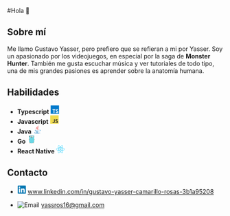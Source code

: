 #Hola 👋

## Sobre mí

Me llamo Gustavo Yasser, pero prefiero que se refieran a mi por Yasser. Soy un apasionado por los videojuegos, en especial por la saga de **Monster Hunter**. También me gusta escuchar música y ver tutoriales de todo tipo, una de mis grandes pasiones es aprender sobre la anatomía humana.

## Habilidades

- **Typescript** <img src="https://raw.githubusercontent.com/devicons/devicon/master/icons/typescript/typescript-original.svg" alt="typescript" width="20" height="20"/>
- **Javascript** <img src="https://raw.githubusercontent.com/devicons/devicon/master/icons/javascript/javascript-original.svg" alt="javascript" width="20" height="20"/>
- **Java** <img src="https://raw.githubusercontent.com/devicons/devicon/master/icons/java/java-original.svg" alt="java" width="20" height="20"/>
- **Go** <img src="https://raw.githubusercontent.com/devicons/devicon/master/icons/go/go-original.svg" alt="go" width="20" height="20"/>
- **React Native** <img src="https://raw.githubusercontent.com/devicons/devicon/master/icons/react/react-original.svg" alt="React Native" width="20" height="20"/>

## Contacto

- <img src="https://raw.githubusercontent.com/devicons/devicon/master/icons/linkedin/linkedin-original.svg" alt="LinkedIn" width="20" height="20"/> www.linkedin.com/in/gustavo-yasser-camarillo-rosas-3b1a95208

- <img src="https://cdn-icons-png.flaticon.com/512/732/732200.png" alt="Email" width="20" height="20"/> yassros16@gmail.com

<!--
**YasserCR/YasserCR** is a ✨ _special_ ✨ repository because its `README.md` (this file) appears on your GitHub profile.

Here are some ideas to get you started:

- 🔭 I’m currently working on ...
- 🌱 I’m currently learning ...
- 👯 I’m looking to collaborate on ...
- 🤔 I’m looking for help with ...
- 💬 Ask me about ...
- 📫 How to reach me: ...
- 😄 Pronouns: ...
- ⚡ Fun fact: ...
-->
